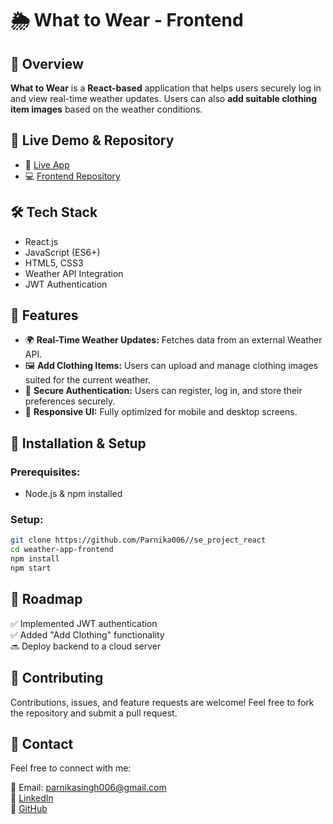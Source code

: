 # 🌦 What to Wear - Frontend  

## 🌟 Overview  
**What to Wear** is a **React-based** application that helps users securely log in and view real-time weather updates. Users can also **add suitable clothing item images** based on the weather conditions.  

## 🔗 Live Demo & Repository  
- 🚀 [Live App](https://www.gcp.jumpingcrab.com/)  
- 💻 [Frontend Repository](https://github.com/Parnika006/se_project_react)  

## 🛠 Tech Stack  
- React.js  
- JavaScript (ES6+)  
- HTML5, CSS3  
- Weather API Integration  
- JWT Authentication  

## 🎯 Features  
- 🌍 **Real-Time Weather Updates:** Fetches data from an external Weather API.  
- 🖼 **Add Clothing Items:** Users can upload and manage clothing images suited for the current weather.  
- 🔐 **Secure Authentication:** Users can register, log in, and store their preferences securely.  
- 📱 **Responsive UI:** Fully optimized for mobile and desktop screens.  

## 🚀 Installation & Setup  

### Prerequisites:  
- Node.js & npm installed  

### Setup:  
```sh
git clone https://github.com/Parnika006//se_project_react
cd weather-app-frontend
npm install
npm start
```  

## 📌 Roadmap  
✅ Implemented JWT authentication  
✅ Added "Add Clothing" functionality  
🔜 Deploy backend to a cloud server    

## 🤝 Contributing  
Contributions, issues, and feature requests are welcome! Feel free to fork the repository and submit a pull request.  

## 📩 Contact  
Feel free to connect with me:  

📧 Email: [parnikasingh006@gmail.com](mailto:parnikasingh006@gmail.com)  
💼 [LinkedIn](https://www.linkedin.com/in/parnikasingh006/)  
🔗 [GitHub](https://github.com/Parnika006)  
